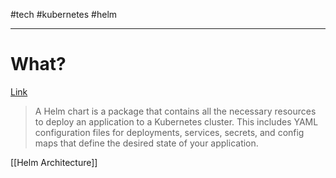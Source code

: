 #tech  #kubernetes  #helm 

---
# What?
[Link](https://circleci.com/blog/what-is-helm/#:~:text=A%20Helm%20chart%20is%20a,desired%20state%20of%20your%20application.)
> A Helm chart is a package that contains all the necessary resources to deploy an application to a Kubernetes cluster. This includes YAML configuration files for deployments, services, secrets, and config maps that define the desired state of your application.

[[Helm Architecture]]